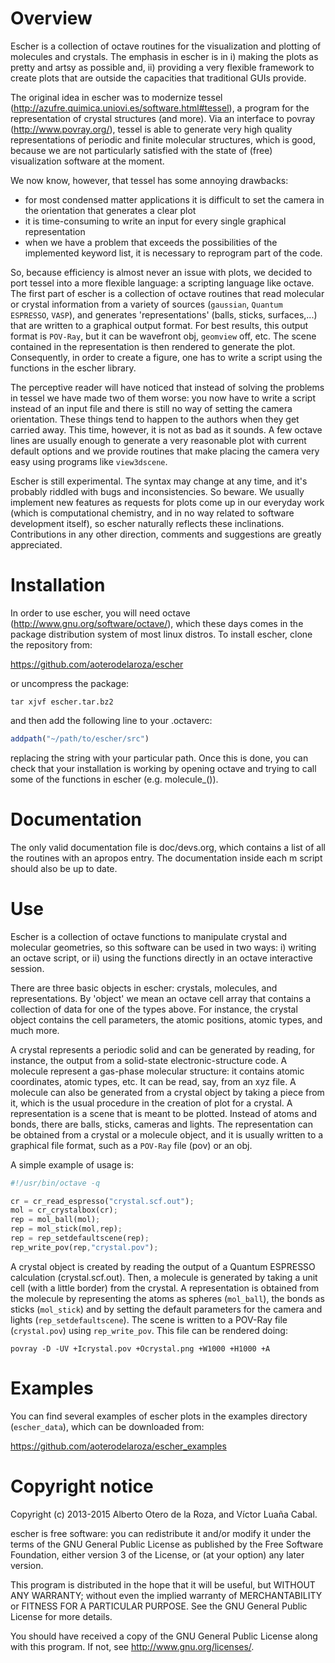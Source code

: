 # Overview

Escher is a collection of octave routines for the visualization and
plotting of molecules and crystals. The emphasis in escher is in i)
making the plots as pretty and artsy as possible and, ii) providing a
very flexible framework to create plots that are outside the
capacities that traditional GUIs provide.

The original idea in escher was to modernize tessel
(http://azufre.quimica.uniovi.es/software.html#tessel), a program for
the representation of crystal structures (and more). Via an interface
to povray (http://www.povray.org/), tessel is able to generate very
high quality representations of periodic and finite molecular
structures, which is good, because we are not particularly satisfied
with the state of (free) visualization software at the moment.

We now know, however, that tessel has some annoying drawbacks:
  - for most condensed matter applications it is difficult to set the camera
    in the orientation that generates a clear plot
  - it is time-consuming to write an input for every single graphical
    representation
  - when we have a problem that exceeds the possibilities of the implemented
    keyword list, it is necessary to reprogram part of the code.

So, because efficiency is almost never an issue with plots, we decided
to port tessel into a more flexible language: a scripting language
like octave. The first part of escher is a collection of octave
routines that read molecular or crystal information from a variety of
sources (`gaussian`, `Quantum ESPRESSO`, `VASP`), and generates
'representations' (balls, sticks, surfaces,...)  that are written to a
graphical output format. For best results, this output format is
`POV-Ray`, but it can be wavefront obj, `geomview` off, etc. The scene
contained in the representation is then rendered to generate the
plot. Consequently, in order to create a figure, one has to write a
script using the functions in the escher library.

The perceptive reader will have noticed that instead of solving the
problems in tessel we have made two of them worse: you now have to
write a script instead of an input file and there is still no way of
setting the camera orientation. These things tend to happen to the
authors when they get carried away. This time, however, it is not as
bad as it sounds. A few octave lines are usually enough to generate a
very reasonable plot with current default options and we provide
routines that make placing the camera very easy using programs like
`view3dscene`.

Escher is still experimental. The syntax may change at any time, and
it's probably riddled with bugs and inconsistencies. So beware.  We
usually implement new features as requests for plots come up in our
everyday work (which is computational chemistry, and in no way related
to software development itself), so escher naturally reflects these
inclinations.  Contributions in any other direction, comments and
suggestions are greatly appreciated.

# Installation

In order to use escher, you will need octave
(http://www.gnu.org/software/octave/), which these days comes in the
package distribution system of most linux distros. To install escher,
clone the repository from:

https://github.com/aoterodelaroza/escher

or uncompress the package:

```
tar xjvf escher.tar.bz2
```

and then add the following line to your .octaverc:

```octave
addpath("~/path/to/escher/src")
```

replacing the string with your particular path. Once this is done, you
can check that your installation is working by opening octave and
trying to call some of the functions in escher (e.g. molecule_()).

# Documentation

The only valid documentation file is doc/devs.org, which contains a
list of all the routines with an apropos entry. The documentation
inside each m script should also be up to date. 

# Use

Escher is a collection of octave functions to manipulate crystal and
molecular geometries, so this software can be used in two ways: i)
writing an octave script, or ii) using the functions directly in an
octave interactive session.

There are three basic objects in escher: crystals, molecules, and
representations. By 'object' we mean an octave cell array that
contains a collection of data for one of the types above. For
instance, the crystal object contains the cell parameters, the atomic
positions, atomic types, and much more. 

A crystal represents a periodic solid and can be generated by reading,
for instance, the output from a solid-state electronic-structure
code. A molecule represent a gas-phase molecular structure: it
contains atomic coordinates, atomic types, etc. It can be read, say,
from an xyz file. A molecule can also be generated from a crystal
object by taking a piece from it, which is the usual procedure in the
creation of plot for a crystal. A representation is a scene that is
meant to be plotted. Instead of atoms and bonds, there are balls,
sticks, cameras and lights. The representation can be obtained from a
crystal or a molecule object, and it is usually written to a graphical
file format, such as a `POV-Ray` file (pov) or an obj.

A simple example of usage is:

```octave
#!/usr/bin/octave -q

cr = cr_read_espresso("crystal.scf.out");
mol = cr_crystalbox(cr);
rep = mol_ball(mol);
rep = mol_stick(mol,rep);
rep = rep_setdefaultscene(rep);
rep_write_pov(rep,"crystal.pov");
```

A crystal object is created by reading the output of a Quantum
ESPRESSO calculation (crystal.scf.out). Then, a molecule is generated
by taking a unit cell (with a little border) from the crystal. A
representation is obtained from the molecule by representing the atoms
as spheres (`mol_ball`), the bonds as sticks (`mol_stick`) and by setting
the default parameters for the camera and lights
(`rep_setdefaultscene`). The scene is written to a POV-Ray file
(`crystal.pov`) using `rep_write_pov`. This file can be rendered doing:

```
povray -D -UV +Icrystal.pov +Ocrystal.png +W1000 +H1000 +A
```

# Examples

You can find several examples of escher plots in the examples
directory (`escher_data`), which can be downloaded from:

https://github.com/aoterodelaroza/escher_examples

# Copyright notice

Copyright (c) 2013-2015 Alberto Otero de la Roza, and Víctor Luaña Cabal. 

escher is free software: you can redistribute it and/or modify
it under the terms of the GNU General Public License as published by
the Free Software Foundation, either version 3 of the License, or
(at your option) any later version.

This program is distributed in the hope that it will be useful,
but WITHOUT ANY WARRANTY; without even the implied warranty of
MERCHANTABILITY or FITNESS FOR A PARTICULAR PURPOSE.  See the
GNU General Public License for more details.

You should have received a copy of the GNU General Public License
along with this program.  If not, see <http://www.gnu.org/licenses/>.

